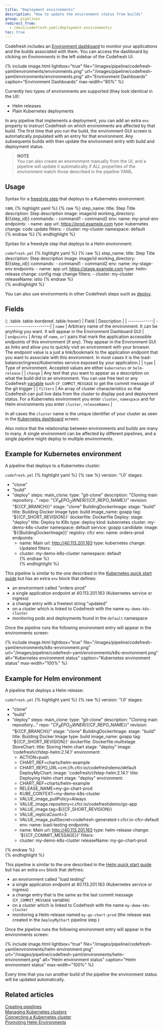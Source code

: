 ```yaml
---
title: "Deployment environments"
description: "How to update the environment status from builds"
group: pipelines
redirect_from:
  - /docs/codefresh-yaml/deployment-environments/
toc: true
---
```


Codefresh includes an [Environment dashboard]({{site.baseurl}}/docs/deployments/kubernetes/environment-dashboard/) to monitor your applications and the builds associated with them. You can access the dashboard by clicking on *Environments* in the left sidebar of the Codefresh UI.

{% include
image.html
lightbox="true"
file="/images/pipeline/codefresh-yaml/environments/environments.png"
url="/images/pipeline/codefresh-yaml/environments/environments.png"
alt="Environment Dashboards"
caption="Environment Dashboards"
max-width="80%"
%}

Currently two types of environments are supported (they look identical in the UI):
 * Helm releases
 * Plain Kubernetes deployments

In any pipeline that implements a deployment, you can add an extra `env` property to instruct Codefresh on which environments are affected by that build. The first time that you run the build, the environment GUI screen is automatically populated with an entry for that environment. Any subsequents builds with then update the environment entry with build and deployment status.

>**NOTE**  
You can also create an environment manually from the UI, and a pipeline will update it automatically if *ALL* properties of the environment match those described in the pipeline YAML.


## Usage

Syntax for a [freestyle step]({{site.baseurl}}/docs/pipelines/steps/freestyle/) that deploys to a Kubernetes environment:

  `YAML`
{% highlight yaml %}
{% raw %}
step_name:
  title: Step Title
  description: Step description
  image: image/id
  working_directory: ${{step_id}}
  commands: 
    - command1
    - command2
  env:
    name: my-prod-env
    endpoints:
    - name: app
      url: https://prod.example.com
    type: kubernetes
    change: code update
    filters:
    - cluster: my-cluster
      namespace: default    
{% endraw %}
{% endhighlight %}

Syntax for a freestyle step that deploys to a Helm environment:

`codefresh.yml`
{% highlight yaml %}
{% raw %}
step_name:
  title: Step Title
  description: Step description
  image: image/id
  working_directory: ${{step_id}}
  commands: 
    - command1
    - command2
  env:
    name: my-stage-env
    endpoints:
    - name: app
      url: https://stage.example.com
    type: helm-release
    change: config map change
    filters:
    - cluster: my-cluster
      releaseName: istio
{% endraw %}            
{% endhighlight %}

You can also use environments in other Codefresh steps such as [deploy]({{site.baseurl}}/docs/pipelines/steps/deploy/). 

## Fields

{: .table .table-bordered .table-hover}
| Field         | Description         | 
| -------------| ------------------------|
| `name`      | Arbitrary name of the environment. It can be anything you want. It will appear in the Environment Dashboard GUI |       
| `endpoints`      | Array of `name`, `url` pairs that mark the application accessible endpoints of this environment (if any). They appear in the Environment GUI as links and allow you to quickly visit an environment with your browser. The endpoint value is a just a link/bookmark to the application endpoint that you want to associate with this environment. In most cases it is the load-balancer/ingress/Kubernetes service exposed by your application.|
| `type`      | Type of environment. Accepted values are either `kubernetes` or `helm-release` | 
| `change`      | Any text that you want to appear as a description on what the build did to an environment. You can use free text or any Codefresh [variable]({{site.baseurl}}/docs/pipelines/variables/) such `CF_COMMIT_MESSAGE` to get the commit message of the git trigger |
| `filters`      | An array of cluster characteristics so that Codefresh can pull live data from the cluster to display pod and deployment status. For a Kubernetes environment you enter `cluster`, `namespace` and for Helm environments you enter `cluster`, `releaseNames` |

In all cases the `cluster` name is the unique identifier of your cluster as seen in the [Kubernetes dashboard]({{site.baseurl}}/docs/deployments/kubernetes/manage-kubernetes/#work-with-your-services) screen. 

Also notice that the relationship between environments and builds are many to many. A single environment can be affected by different pipelines, and a single pipeline might deploy to multiple environments.

## Example for Kubernetes environment

A pipeline that deploys to a Kubernetes cluster:

`codefresh.yml`
{% highlight yaml %}
{% raw %}
version: '1.0'
stages:
  - "clone"
  - "build"
  - "deploy"
steps:
  main_clone:
    type: "git-clone"
    description: "Cloning main repository..."
    repo: "${{CF_REPO_OWNER}}/${{CF_REPO_NAME}}"
    revision: "${{CF_BRANCH}}"
    stage: "clone"
  BuildingDockerImage:
    stage: "build"
    title: Building Docker Image
    type: build
    image_name: goapp
    tag: '${{CF_SHORT_REVISION}}'
    dockerfile: Dockerfile
  Deploy:
    stage: "deploy"
    title: Deploy to K8s
    type: deploy
    kind: kubernetes
    cluster: my-demo-k8s-cluster
    namespace: default
    service: goapp
    candidate:
      image: '${{BuildingDockerImage}}'
      registry: cfcr
    env:
      name: orders-prod
      endpoints:
      - name: Main
        url: http://40.113.201.163
      type: kubernetes
      change: Updated
      filters:
      - cluster: my-demo-k8s-cluster
        namespace: default      
{% endraw %}            
{% endhighlight %}


This pipeline is similar to the one described in the [Kubernetes quick start guide]({{site.baseurl}}/docs/quick-start/ci-quick-start/deploy-to-kubernetes/) but has an extra `env` block that defines:

* an environment called "orders-prod"
* a single application endpoint at 40.113.201.163 (Kubernetes service or ingress)
* a change entry with a freetext string "updated"
* on a cluster which is linked to Codefresh with the name `my-demo-k8s-cluster`
* monitoring pods and deployments found in the `default` namespace

Once the pipeline runs the following environment entry will appear in the environments screen:

{% include
image.html
lightbox="true"
file="/images/pipeline/codefresh-yaml/environments/k8s-environment.png"
url="/images/pipeline/codefresh-yaml/environments/k8s-environment.png"
alt="Kubernetes environment status"
caption="Kubernetes environment status"
max-width="100%"
%}

## Example for Helm environment

A pipeline that deploys a Helm release:

`codefresh.yml`
{% highlight yaml %}
{% raw %}
version: '1.0'
stages:
  - "clone"
  - "build"
  - "deploy"
steps:
  main_clone:
    type: "git-clone"
    description: "Cloning main repository..."
    repo: "${{CF_REPO_OWNER}}/${{CF_REPO_NAME}}"
    revision: "${{CF_BRANCH}}"
    stage: "clone"
  BuildingDockerImage:
    stage: "build"
    title: Building Docker Image
    type: build
    image_name: goapp
    tag: '${{CF_SHORT_REVISION}}'
    dockerfile: Dockerfile.multistage
  StoreChart:
    title: Storing Helm chart
    stage: "deploy"
    image: 'codefresh/cfstep-helm:2.14.1'
    environment:
      - ACTION=push
      - CHART_REF=charts/helm-example
      - CHART_REPO_URL=cm://h.cfcr.io/codefreshdemo/default
  DeployMyChart:
    image: 'codefresh/cfstep-helm:2.14.1'
    title: Deploying Helm chart
    stage: "deploy"
    environment:
      - CHART_REF=charts/helm-example
      - RELEASE_NAME=my-go-chart-prod
      - KUBE_CONTEXT=my-demo-k8s-cluster
      - VALUE_image_pullPolicy=Always
      - VALUE_image.repository=r.cfcr.io/codefreshdemo/go-app
      - VALUE_image.tag=${{CF_SHORT_REVISION}}
      - VALUE_replicaCount=3
      - VALUE_image_pullSecret=codefresh-generated-r.cfcr.io-cfcr-default
    env:
      name: load-testing
      endpoints:
      - name: Main
        url: http://40.113.201.163
      type: helm-release
      change: '${{CF_COMMIT_MESSAGE}}'
      filters:
      - cluster: my-demo-k8s-cluster
        releaseName: my-go-chart-prod

{% endraw %}            
{% endhighlight %}

This pipeline is similar to the one described in the [Helm quick start guide]({{site.baseurl}}/docs/quick-start/ci-quick-start/deploy-with-helm/) but has an extra `env` block that defines:

* an environment called "load testing"
* a single application endpoint at 40.113.201.163 (Kubernetes service or ingress)
* a change entry that is the same as the last commit message (`CF_COMMIT_MESSAGE` variable)
* on a cluster which is linked to Codefresh with the name `my-demo-k8s-cluster`
* monitoring a Helm release named `my-go-chart-prod` (the release was created in the `DeployMyChart` pipeline step )

Once the pipeline runs the following environment entry will appear in the environments screen:

{% include
image.html
lightbox="true"
file="/images/pipeline/codefresh-yaml/environments/helm-environment.png"
url="/images/pipeline/codefresh-yaml/environments/helm-environment.png"
alt="Helm environment status"
caption="Helm environment status"
max-width="100%"
%}

Every time that you run another build of the pipeline the environment status will be updated automatically.


## Related articles
[Creating pipelines]({{site.baseurl}}/docs/pipelines/pipelines/)  
[Managing Kubernetes clusters]({{site.baseurl}}/docs/deployments/kubernetes/manage-kubernetes/)  
[Connecting a Kubernetes cluster]({{site.baseurl}}/docs/integrations/kubernetes/#connect-a-kubernetes-cluster)  
[Promoting Helm Environments]({{site.baseurl}}/docs/deployments/helm/helm-environment-promotion/)  

